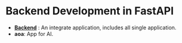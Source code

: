 # Backend Development in FastAPI

- [**Backend**](backend/README.md) : An integrate application, includes all single application.
- **aoa**: App for AI.